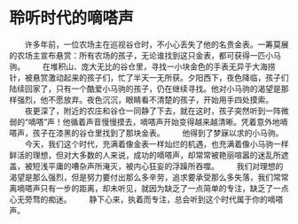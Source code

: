 # 聆听时代的嘀嗒声
　　许多年前，一位农场主在巡视谷仓时，不小心丢失了他的名贵金表。一筹莫展的农场主宣布悬赏：所有农场的孩子，无论谁找到这只金表，都可获得一匹小马驹。 
　　在堆积山、庞大无比的谷仓里，寻找一小块金色的手表无异于大海捞针，被悬赏激动起来的孩子们，忙了半天一无所获。夕阳西下，夜色降临，孩子们陆续回家了，只有一个酷爱小马驹的孩子，仍在继续寻找。他对小马驹的渴望是那样强烈，他不愿放弃。夜色沉沉，眼睛看不清楚的孩子，开始用手四处摸索。 
　　夜更深了，附近的农庄和谷仓一同静了下去，就在这时，孩子突然听到一阵微弱的“嘀嗒”声！他循着声音慢慢摸去，嘀嗒声开始变得越来越清晰。凭着意外地嘀嗒声，孩子在漆黑的谷仓里找到了那块金表。 
　　他得到了梦寐以求的小马驹。 
　　今天，我们这个时代，充满着像金表一样灿烂的机遇，也充满着像小马驹一样鲜活的理想，但对大多数的人来说，成功的嘀嗒声，却常常被艳丽喧嚣的迷乱所遮盖，被短浅平庸的嘈杂声所淹灭，被内心狂妄的浮躁所吞噬。 
　　我们对理想的渴望是那么强烈，但是努力要付出那么多辛劳，追求要承受那么多失落，我们常常离嘀嗒声只有一步的距离，却未听见，就因为缺乏了一点简单的专注，缺乏了一点心无旁骛的痴迷。 
　　静下心来，执着而专注，总会听到这个时代属于你的嘀嗒声。
 